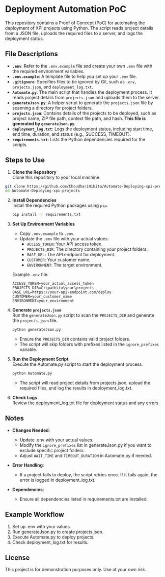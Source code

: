 # Deployment Automation PoC

This repository contains a Proof of Concept (PoC) for automating the deployment of XPI projects using Python. The script reads project details from a JSON file, uploads the required files to a server, and logs the deployment status.

## File Descriptions
- **`.env`**: Refer to the `.env.example` file and create your own `.env` file with the required environment variables.
- **`.env.example`**: A template file to help you set up your `.env` file.
- **`.gitignore`**: Specifies files to be ignored by Git, such as `.env`, `projects.json`, and `deployment_log.txt`.
- **`Automate.py`**: The main script that handles the deployment process. It reads project details from `projects.json` and uploads them to the server.
- **`generateJson.py`**: A helper script to generate the `projects.json` file by scanning a directory for project folders.
- **`projects.json`**: Contains details of the projects to be deployed, such as project name, ZIP file path, context file path, and hash. **This file is generated by `generateJson.py`.**
- **`deployment_log.txt`**: Logs the deployment status, including start time, end time, duration, and status (e.g., SUCCESS, TIMEOUT).
- **`requirements.txt`**: Lists the Python dependencies required for the scripts.

## Steps to Use

1. **Clone the Repository**  
Clone this repository to your local machine.

```bash
git clone https://github.com/ChoudhariNikita/Automate-Deploying-xpi-projects.git
cd Automate-Deploying-xpi-projects
```

2. **Install Dependencies**  
   Install the required Python packages using `pip`.

   ```bash
   pip install -r requirements.txt
   ```

3. **Set Up Environment Variables**  
   - Copy `.env.example` to `.env`.
   - Update the `.env` file with your actual values:
     - `ACCESS_TOKEN`: Your API access token.
     - `PROJECTS_DIR`: The directory containing your project folders.
     - `BASE_URL`: The API endpoint for deployment.
     - `CUSTOMER`: Your customer name.
     - `ENVIRONMENT`: The target environment.

   Example `.env` file:
   ```env
   ACCESS_TOKEN=your_actual_access_token
   PROJECTS_DIR=C:\path\to\your\projects
   BASE_URL=https://your-api-endpoint.com/deploy
   CUSTOMER=your_customer_name
   ENVIRONMENT=your_environment
   ```

4. **Generate `projects.json`**  
   Run the `generateJson.py` script to scan the `PROJECTS_DIR` and generate the `projects.json` file.

   ```bash
   python generateJson.py
   ```

   - Ensure the `PROJECTS_DIR` contains valid project folders.
   - The script will skip folders with prefixes listed in the `ignore_prefixes` variable.

5. **Run the Deployment Script**  
   Execute the Automate.py script to start the deployment process.

   ```bash
   python Automate.py
   ```

   - The script will read project details from projects.json, upload the required files, and log the results in deployment_log.txt.

6. **Check Logs**  
   Review the deployment_log.txt file for deployment status and any errors.

## Notes

- **Changes Needed**:
  - Update .env with your actual values.
  - Modify the `ignore_prefixes` list in generateJson.py if you want to exclude specific project folders.
  - Adjust `WAIT_TIME` and `TIMEOUT_DURATION` in Automate.py if needed.

- **Error Handling**:
  - If a project fails to deploy, the script retries once. If it fails again, the error is logged in deployment_log.txt.

- **Dependencies**:
  - Ensure all dependencies listed in requirements.txt are installed.

## Example Workflow

1. Set up .env with your values.
2. Run generateJson.py to create projects.json.
3. Execute Automate.py to deploy projects.
4. Check deployment_log.txt for results.

## License

This project is for demonstration purposes only. Use at your own risk.